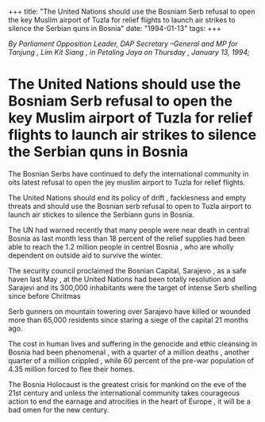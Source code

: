 +++ 
title: "The United Nations should use the Bosniam Serb refusal to open the key Muslim airport of Tuzla for relief flights to launch air strikes to silence the Serbian quns in Bosnia"
date: "1994-01-13"
tags:
+++

_By Parliament Opposition Leader, DAP Secretary –General and MP for Tanjung , Lim Kit Siang , in Petaling Jaya on Thursday  ,  January 13,  1994;_

# The United Nations should use the Bosniam Serb refusal to open the key Muslim airport of Tuzla for relief flights to launch air strikes to silence the Serbian quns in Bosnia

The Bosnian Serbs have continued to defy the international community in oits latest refusal to open the jey muslim airport to Tuzla for relief flights.</u>

The United Nations should end its policy of drift , facklesness and empty threats and should use the Bosnian serb refusal to open to Tuzla airport to launch air stickes to silence the Serbiann guns in Bosnia.

The UN had warned recently that many people were near death in central Bosnia as last month less than 18 percent of the relief supplies had been able to reach the 1.2 million people in centrel Bosnia , who are wholly dependent on outside aid to survive the winter.

The security council proclaimed the Bosnian Capital, Sarajevo , as a safe haven  last May , at the United Nations had been totally resolution and Sarajevi and its 300,000 inhabitants were the target of intense Serb shelling since before Chritmas

Serb gunners on mountain towering over Sarajevo have killed or wounded more than 65,000 residents since staring a siege of the capital 21 months ago.

The cost in human lives and suffering  in the genocide and ethic cleansing in Bosnia had been  phenomenal , with a quarter of a million deaths , another quarter of a million crippled , while 60 percent of the pre-war population of 4.35 million forced to flee their homes.

The Bosnia Holocaust is the greatest crisis for mankind on the eve of the 21st century and unless the international community takes courageous action to end the earnage and atrocities in the heart of Europe , it will  be a bad omen for the new century.
 
